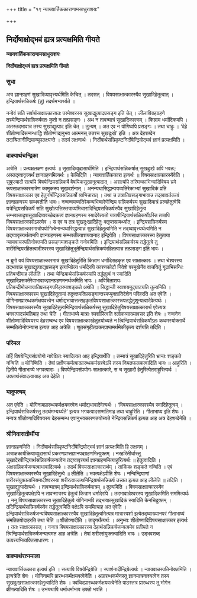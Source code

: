 +++
title = "१९ न्यायवार्तिककाराणामसाधुराशयः"

+++


## निर्दोषाक्षोद्भवं ह्यत्र प्रत्यक्षमिति गीयते

**न्यायवार्तिककाराणामसाधुराशयः**

**निर्दोषाक्षोद्भवं ह्यत्र प्रत्यक्षमिति गीयते**

### **सुधा**

अत्र ज्ञानग्रहणं सुखादिव्यावृत्त्यर्थमिति केचित् । तदसत् । विषयसाक्षात्कारस्यैव सुखादिहेतुत्वात् । इन्द्रियार्थसन्निकर्षः (तु) तदर्थमभ्यर्थ्यते ।

नन्वेवं सति सर्वार्थसाक्षात्कारवतः परमेश्वरस्य सुखाद्युत्पादप्रसङ्ग इति चेत् । लीलाविग्रहग्रहणे तस्येन्द्रियार्थसन्निकर्षवतः कुतो न तत्प्रसङ्गः । अथ न तावन्मात्रं सुखादिकारणम् । किन्नाम धर्मादिकमपि । अतस्तदभावान्न तस्य सुखाद्युत्पाद इति चेत् । तुल्यम् । अत एव न योगिष्वपि प्रसङ्गः । तथा चाहुः । ‘देहे शीतोष्णादिसम्बन्धाद्धि शीतोष्णाद्यनुभव आत्मनस् ततश्च सुखदुःखे’ इति । अत्र देहशब्देन तदाश्रितानीन्द्रियाण्युपलक्ष्यन्ते । तदयं लक्षणार्थः । निर्दोषार्थसन्निकृष्टनिर्दोषेन्द्रियोद्भवं ज्ञानं प्रत्यक्षमिति ।

### **वाक्यार्थचन्द्रिका**

अत्रेति । प्रत्यक्षलक्षण इत्यर्थः ॥ सुखादिव्युदासार्थमिति । इन्द्रियार्थसन्निकर्षात् सुखदुःखे अपि भवतः; अस्तद्य्वावृत्त्यर्थं ज्ञानग्रहणमित्यर्थः ॥ केचिदिति । न्यायवार्तिककारा इत्यर्थः ॥ विषयसाक्षात्कारस्यैवेति । सुषुप्त्यादौ सत्यपि विषयेन्द्रियसन्निकर्षे वैषयिकसुखानुत्पादात् । असत्यपि तस्मिन्काभिन्यादिविषय भ्रमे रूपसाक्षात्कारमात्रेण कामुकस्य सुखदर्शनात् । अनन्यथासिद्धान्वयव्यतिरेकाभ्यां सुखादिकं प्रति विषयसाक्षात्कार एव हेतुर्नार्थेन्द्रियसन्निकर्षो व्यभिचारात् । तथा च तत्रातिप्रसङ्गाभावान्न तद्य्वावर्तकत्वं ज्ञानग्रहणस्य सम्भवतीति भावः। नन्वन्वयव्यतिरेकव्यभिचारेणेन्द्रिय सन्निकर्षस्य सुखादिमात्रं प्रत्यहेतुत्वेपि यत्रेन्द्रियसन्निकर्षे सति सुखोत्पत्तिस्तत्राव्यभिचारादिन्द्रियसन्निकर्षस्यैव सुखादिहेतुत्व सम्भवात्तादृशसुखादिव्यवच्छेदकत्वं ज्ञानग्रहणस्य स्यादेवेत्यतो यत्रापीन्द्रियार्थसन्निकर्षोऽस्ति तत्रापि विषयसाक्षात्कारोऽस्त्येव । स एव च तत्र सुखदुःखादिहेतुः क्लृप्तसामर्थ्यात् । इन्द्रियसन्निकर्षस्य विषयसाक्षात्कारमात्रोपयोगित्वेनान्यथासिद्धत्वान्न सुखादिहेतुत्वमिति न तद्य्वावृत्त्यर्थत्वमिति न तद्य्वावृत्त्यर्थत्वमपि ज्ञानग्रहणस्य सम्भवतीत्याशयवानाह इन्द्रियेति । विषयसाक्षात्कारस्य हेतुताया न्यायवाचस्पतिनोक्तमति प्रसङ्गमाशङ्कते नन्वेवमिति । इन्द्रियार्थसन्निकर्षस्य तद्धेतुत्वे तु शरीरेन्द्रियरहितत्वादीश्वरस्य सुखादिहेतुभूतेन्द्रियार्थसन्निकर्षरहितत्वान्न तत्प्रसङ्ग इति भावः ।

न ब्रूमो वयं विषयसाक्षात्कारमात्रं सुखादिहेतुरिति किन्नाम धर्मादिसहकृत एव साक्षात्कारः । तथा चेश्वरस्य तदभावान्न सुखाद्युत्पाद्यप्रसङ्ग इत्यभिप्रेत्य धर्मादेरपि कारणकोटौ निवेशे परमुखेनैव वाचयितुं गूढाभिसन्धिः प्रतिबन्दीमाह लीलेति । तथा चेन्द्रियार्थसन्निकर्षस्यापि तद्धेतुत्वं न स्यादिति सुखादिप्रसक्तेरेवाभावाज्ज्ञानग्रहणमनर्थकमिति भावः । अविदिताशयः प्रतिबन्दीमोचनायातिप्रसङ्गपरिहारमाशङ्कते अथेति । सिद्धान्ती स्वाशयमुद्घाटयति तुल्यमिति । विषयसाक्षात्कारस्य सुखादिहेतुतायां तदुक्तमतिप्रसङ्गान्तरमप्युक्तातिदेशेन परिहरति अत एवेति । योगिनामप्रारब्धकर्मक्षयवत्त्वेन धर्माद्यभावात्तत्सहकृतविषयसाक्षात्काररूपतद्धेतुशून्यत्वादेवेत्यर्थः । विषयसाक्षात्कारस्यैव सुखादिहेतुत्वमिन्द्रियार्थसन्निकर्षस्तु सुखादिहेतुविषयसाक्षात्कारार्थ एवेत्यत्र भगवत्पादसंमतिमाह तथा चेति । गीताभाष्ये मात्राः स्पर्शास्त्विति श्लोकव्याख्यावसर इति शेषः । नन्वनेन शीतोष्णादिविषयस्य देहसम्बन्ध एव विषयसाक्षात्कारहेतुतयोच्यते न त्विन्द्रियार्थसन्निकर्षोऽतः कथमस्योक्तार्थे सम्मतित्वेनोपन्यास इत्यत आह अत्रेति । श्रुतसंगृहीतप्रकरप्राप्तमर्थमेकीकृत्य दर्शयति तदिति ।

### **परिमल**

तर्हि विषयेन्द्रियसंप्रयोगो नापेक्षितः स्यादित्यत आह इन्द्रियार्थेति । तन्मात्रं सुखादिहेतुरिति भ्रान्तः शङ्कते नन्विति ॥ योगिष्विति । तेषां प्रक्षीणकर्मत्वात्प्रारब्धकर्मसत्त्वेऽपि तस्य नियतफलकत्वादिति भावः ॥ आहुरिति । द्वितीये गीताभाष्ये भगवत्पादाः । विषयेन्द्रियसंप्रयोगः साक्षात्कारे, स च सुखादौ हेतुरित्येतदाहुरित्यर्थः । उक्तार्थसंवादत्वायाह अत्र देहेति ।

### **यादुपत्यम्**

अत एवेति । योगिनामप्रारब्धकर्मक्षयवत्त्वेन धर्माद्यभावादेवेत्यर्थः । ‘विषयसाक्षात्कारस्यैव स्वादिहेतुत्वम् । इन्द्रियार्थसन्निकर्षस्तु तदर्थमभ्यर्थ्यते’ इत्यत्र भगवत्पादसम्मतिमाह तथा चाहुरिति । गीताभाष्य इति शेषः । नन्वत्र शीतोष्णादिविषयस्य देहसम्बन्ध एवानुभवकारणतयोच्यते नेन्द्रियसन्निकर्ष इत्यत आह अत्र देहशब्देनेति ।

### **श्रीनिवासतीर्थीया**

ज्ञानग्रहणमिति । निर्दोषार्थसन्निकृष्टनिर्दोषेन्द्रियोद्भवं ज्ञानं प्रत्यक्षमिति हि लक्षणम् । अत्राक्षकार्यक्रियाव्युदासार्थं प्रकरणप्राप्तज्ञानपदग्रहणमित्युक्तम् । नरहरितीर्थास्तु सुखादेरपीन्द्रियार्थसन्निकर्षजन्यत्वेन तद्य्वावृत्त्यर्थं ज्ञानग्रहणमित्याहुरित्यर्थः ॥ हेतुत्वादिति । अक्षसन्निकर्षजन्यत्वाभावादित्यर्थः । तदर्थं विषयसाक्षात्कारार्थम् । तार्किकः शङ्कते नन्विति । एवं विषयसाक्षात्कारस्यैव सुखादिहेतुत्वे ॥ लीलेति । भवत्पक्षेऽपीति शेषः । नन्विन्द्रियाणां शरीरसंयुक्तत्वनियमादीश्वरस्या शरीरत्वात्कथमिन्द्रियार्थसन्निकर्ष उच्यत इत्यत आह लीलेति ॥ तदिति । सुखाद्युत्पादेत्यर्थः । तावन्मात्रम् इन्द्रियार्थसन्निकर्षमात्रम् ॥ तुल्यमिति । विषयसाक्षात्कारस्यैव सुखादिहेतुत्वपक्षेऽपि न तावन्मात्रस्य हेतुत्वं किन्नाम धर्मादेरपि । तदभावान्नेश्वरस्य सुखादिकमिति सममित्यर्थः । ननु विषयसाक्षात्कारस्य सुखादिहेतुत्वे योगिनामपि तद्भावात्सुखादिकं स्यादिति केनचिदुक्तम् । तदिन्द्रियार्थसन्निकर्षस्यैव तद्धेतुत्वमिति पक्षेऽपि सममित्याह अत एवेति । इन्द्रियार्थसन्निकर्षजन्यविषयसाक्षात्कारस्यैव सुखादिहेतुत्वमित्यत्र मात्रास्पर्शा इत्येतद्य्वाख्यानपरं गीताभाष्यं संमतितयोदाहरति तथा चेति ॥ शीतोष्णादीति । तादृगर्थेत्यर्थः । अनुभवः शीतोष्णादिविषयसाक्षात्कार इत्यर्थः । ततः साक्षात्कारात् । नन्वत्र विषयसाक्षात्कारस्य देहार्थसन्निकर्षजन्यत्वमेव प्रतीयते न त्विन्द्रियार्थसन्निकर्षजन्यत्वमत आह अत्रेति । तेषां शरीरसंयुक्तत्वादिति भावः । उद्भवशब्द उत्पत्त्यभिव्यक्तिसाधारणः ।

### **वाक्यार्थरत्नमाला**

न्यायवार्त्तिककारा इत्यर्थ इति । सत्यापि विषयेन्द्रियेति । स्पार्शनादीन्द्रियेत्यर्थः । न्यायवाचस्पतिनोक्तमिति । इत्यत्रेति शेषः । योगिनामपि प्रारब्धकर्मक्षयवत्वेनेति । अप्रारब्धकर्मणस्तु ज्ञानमात्रनाश्यत्वेन तस्य सुखदुःखसाक्षात्कारहेतुत्वादिति शेषः । क्वचिदप्रारब्धकर्मक्षयवत्वेनेति पाठस्तत्र प्रारब्धस्य तु भोगेन क्षीणत्वादिति शेषः । उभयथापि धर्माधर्माभाव उक्तो भवति ।





